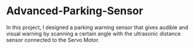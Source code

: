 # Advanced-Parking-Sensor
In this project, I designed a parking warning sensor that gives audible and visual warning by scanning a certain angle with the ultrasonic distance sensor connected to the Servo Motor.
